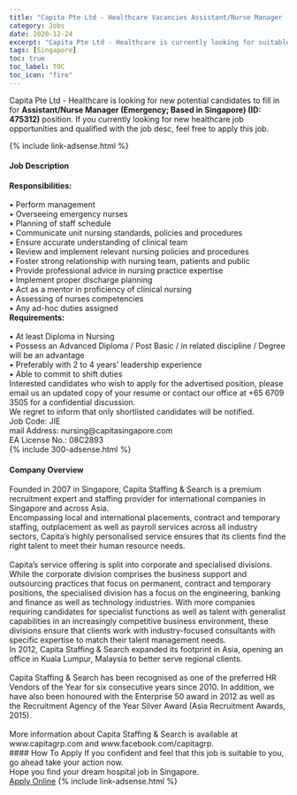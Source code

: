 ```yaml
---
title: "Capita Pte Ltd - Healthcare Vacancies Assistant/Nurse Manager (Emergency; Based in Singapore) (ID: 475312)" 
category: Jobs 
date: 2020-12-24 
excerpt: "Capita Pte Ltd - Healthcare is currently looking for suitable person to fill in the Assistant/Nurse Manager (Emergency; Based in Singapore) (ID: 475312) which positioned at Singapore" 
tags: [Singapore] 
toc: true 
toc_label: TOC 
toc_icon: "fire" 
--- 
```


<p>Capita Pte Ltd - Healthcare is looking for new potential candidates to fill in for <b>Assistant/Nurse Manager (Emergency; Based in Singapore) (ID: 475312)</b> position. If you currently looking for new healthcare job opportunities and qualified with the job desc, feel free to apply this job.
</p>{% include link-adsense.html %} 
<div><div><div><h4>Job Description</h4></div></div><div><div><span><div><div><div><strong>Responsibilities:</strong></div><div><br>&#8226; Perform management<br>&#8226; Overseeing emergency nurses<br>&#8226; Planning of staff schedule<br>&#8226; Communicate unit nursing standards, policies and procedures<br>&#8226; Ensure accurate understanding of clinical team<br>&#8226; Review and implement relevant nursing policies and procedures<br>&#8226; Foster strong relationship with nursing team, patients and public<br>&#8226; Provide professional advice in nursing practice expertise<br>&#8226; Implement proper discharge planning<br>&#8226; Act as a mentor in proficiency of clinical nursing<br>&#8226; Assessing of nurses competencies<br>&#8226; Any ad-hoc duties assigned</div><div><strong>Requirements:</strong></div><div><br>&#8226; At least Diploma in Nursing<br>&#8226; Possess an Advanced Diploma / Post Basic / in related discipline / Degree will be an advantage<br>&#8226; Preferably with 2 to 4 years&#8217; leadership experience<br>&#8226; Able to commit to shift duties</div><div>Interested candidates who wish to apply for the advertised position, please email us an updated copy of your resume or contact our office at +65 6709 3505 for a confidential discussion.</div><div>We regret to inform that only shortlisted candidates will be notified.</div><div>Job Code: JIE</div><div>mail Address: nursing@capitasingapore.com<br>EA License No.: 08C2893</div></div></div></span></div></div></div> 
{% include 300-adsense.html %} 
<div><div><div><h4>Company Overview</h4></div></div><div><div><span><div><div><div>Founded in 2007 in Singapore, Capita Staffing &amp; Search is a premium recruitment expert and staffing provider for international companies in Singapore and across Asia.</div><div>Encompassing local and international placements, contract and temporary staffing, outplacement as well as payroll services across all industry sectors, Capita&#8217;s highly personalised service ensures that its clients find the right talent to meet their human resource needs.</div><div><br>Capita&#8217;s service offering is split into corporate and specialised divisions. While the corporate division comprises the business support and outsourcing practices that focus on permanent, contract and temporary positions, the specialised division has a focus on the engineering, banking and finance as well as technology industries. With more companies requiring candidates for specialist functions as well as talent with generalist capabilities in an increasingly competitive business environment, these divisions ensure that clients work with industry-focused consultants with specific expertise to match their talent management needs.</div><div>In 2012, Capita Staffing &amp; Search expanded its footprint in Asia, opening an office in Kuala Lumpur, Malaysia to better serve regional clients.</div><div><br>Capita Staffing &amp; Search has been recognised as one of the preferred HR Vendors of the Year for six consecutive years since 2010. In addition, we have also been honoured with the Enterprise 50 award in 2012 as well as the Recruitment Agency of the Year Silver Award (Asia Recruitment Awards, 2015).<br>&#160;</div><div>More information about Capita Staffing &amp; Search is available at www.capitagrp.com and www.facebook.com/capitagrp.</div></div></div></span></div></div></div> 
#### How To Apply 
If you confident and feel that this job is suitable to you, go ahead take your action now. <br/> 
Hope you find your dream hospital job in Singapore. <br/> 
<a href="https://www.jobstreet.com.my/en/job/assistant-nurse-manager-emergency;-based-in-singapore-id:-475312-8253463/origin/sg?jobId=jobstreet-sg-job-8253463&sectionRank=25&token=0~0468e541-e2f1-4992-b3db-d91e1f71a0be&fr=SRP%20View%20In%20New%20Ta" class="btn btn--warning" target="_blank" rel="nofollow noopenner">Apply Online</a> 
{% include link-adsense.html %} 